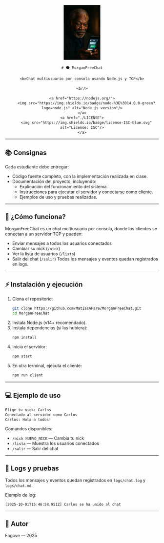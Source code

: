 

<div align="center">
	<img src="server/images/MorganOh.png" alt="MorganFreeChat" width="120"/>
  
	# 🗨️ MorganFreeChat
  
	<b>Chat multiusuario por consola usando Node.js y TCP</b>

	<br/>
  
	<a href="https://nodejs.org/">
		<img src="https://img.shields.io/badge/node-%3E%3D14.0.0-green?logo=node.js" alt="Node.js version"/>
	</a>
	<a href="./LICENSE">
		<img src="https://img.shields.io/badge/license-ISC-blue.svg" alt="License: ISC"/>
	</a>
</div>

---

## 📚 Consignas

Cada estudiante debe entregar:
- Código fuente completo, con la implementación realizada en clase.
- Documentación del proyecto, incluyendo:
  - Explicación del funcionamiento del sistema.
  - Instrucciones para ejecutar el servidor y conectarse como cliente.
  - Ejemplos de uso y pruebas realizadas.

---

## 🚀 ¿Cómo funciona?

MorganFreeChat es un chat multiusuario por consola, donde los clientes se conectan a un servidor TCP y pueden:
- Enviar mensajes a todos los usuarios conectados
- Cambiar su nick (`/nick`)
- Ver la lista de usuarios (`/lista`)
- Salir del chat (`/salir`)
Todos los mensajes y eventos quedan registrados en logs.

---

## ⚡ Instalación y ejecución

1. Clona el repositorio:
	```bash
	git clone https://github.com/MatiasAFare/MorganFreeChat.git
	cd MorganFreeChat
	```
2. Instala Node.js (v14+ recomendado).
3. Instala dependencias (si las hubiera):
	```bash
	npm install
	```
4. Inicia el servidor:
	```bash
	npm start
	```
5. En otra terminal, ejecuta el cliente:
	```bash
	npm run client
	```

---

## 💻 Ejemplo de uso

```
Elige tu nick: Carlos
Conectado al servidor como Carlos
Carlos: Hola a todos!
```

Comandos disponibles:
- `/nick NUEVO_NICK` — Cambia tu nick
- `/lista` — Muestra los usuarios conectados
- `/salir` — Salir del chat

---

## 📝 Logs y pruebas

Todos los mensajes y eventos quedan registrados en `logs/chat.log` y `logs/chat.md`.

Ejemplo de log:
```
[2025-10-01T15:46:58.951Z] Carlos se ha unido al chat
```

---

## 📄 Autor

Fagove — 2025